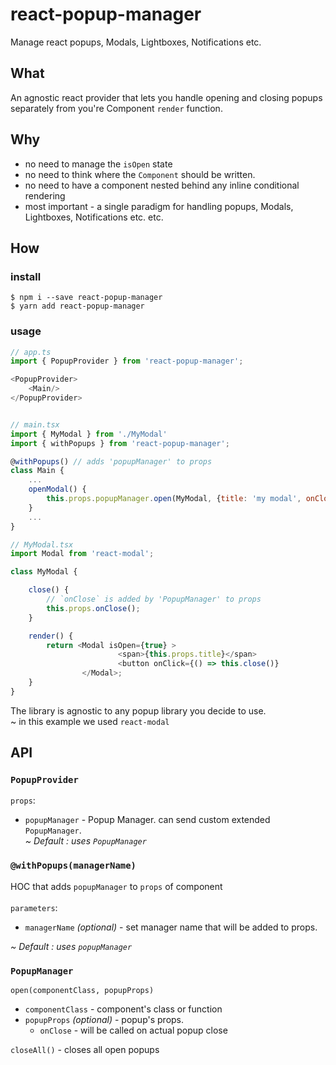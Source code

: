 # react-popup-manager
Manage react popups, Modals, Lightboxes, Notifications etc.

## What
An agnostic react provider that lets you handle opening and closing popups separately from you're Component `render` function.

## Why
* no need to manage the `isOpen` state
* no need to think where the `Component` should be written.
* no need to have a component nested behind any inline conditional rendering
* most important -  a single paradigm for handling popups, Modals, Lightboxes, Notifications etc. etc.

## How

### install

```
$ npm i --save react-popup-manager
$ yarn add react-popup-manager
```

### usage

```javascript
// app.ts
import { PopupProvider } from 'react-popup-manager';

<PopupProvider>
    <Main/>
</PopupProvider>


// main.tsx
import { MyModal } from './MyModal'
import { withPopups } from 'react-popup-manager';

@withPopups() // adds 'popupManager' to props
class Main {
    ...
    openModal() {
        this.props.popupManager.open(MyModal, {title: 'my modal', onClose: () => console.log('modal has closed')});
    }
    ...
}

// MyModal.tsx
import Modal from 'react-modal';

class MyModal {

    close() {
        // `onClose` is added by 'PopupManager' to props
        this.props.onClose();
    }

    render() {
        return <Modal isOpen={true} >
                        <span>{this.props.title}</span>
                        <button onClick={() => this.close()}
                </Modal>;
    }
}

```

The library is agnostic to any popup library you decide to use.
<br>
~ in this example we used `react-modal`

## API

### `PopupProvider`
`props`:
* `popupManager` - Popup Manager. can send custom extended `PopupManager`. <br>
 <i>~ Default : uses `PopupManager`</i>

### `@withPopups(managerName)`
HOC that adds `popupManager` to `props` of component
<br><br>
`parameters`:
* `managerName` <i>(optional)</i> - set manager name that will be added to props.

<i>~ Default : uses `popupManager`</i>

### `PopupManager`
`open(componentClass, popupProps)`
* `componentClass` - component's class or function
* `popupProps` <i>(optional)</i> - popup's props.
    * `onClose` - will be called on actual popup close

`closeAll()` - closes all open popups
